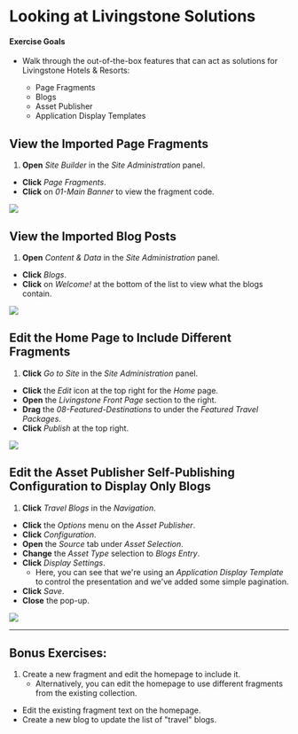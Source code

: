 # Looking at Livingstone Solutions

<div class="ahead">
<h4>Exercise Goals</h4>
<ul>
    <li>Walk through the out-of-the-box features that can act as solutions for Livingstone Hotels & Resorts:</li>
	<ul>
		<li>Page Fragments</li>
		<li>Blogs</li>
		<li>Asset Publisher</li>
		<li>Application Display Templates</li>
	</ul>
</ul>
</div>

## View the Imported Page Fragments

1. **Open** _Site Builder_ in the _Site Administration_ panel.
* **Click** _Page Fragments_.
* **Click** on _01-Main Banner_ to view the fragment code.

<img src="../images/fragment-example.png" style="max-height: 100%" />

## View the Imported Blog Posts

1. **Open** _Content & Data_ in the _Site Administration_ panel.
* **Click** _Blogs_.
* **Click** on _Welcome!_ at the bottom of the list to view what the blogs contain.

<img src="../images/blog-example.png" style="max-height: 32%" />

## Edit the Home Page to Include Different Fragments

1. **Click** _Go to Site_ in the _Site Administration_ panel.
* **Click** the _Edit_ icon at the top right for the _Home_ page.
* **Open** the _Livingstone Front Page_ section to the right.
* **Drag** the _08-Featured-Destinations_ to under the _Featured Travel Packages_.
* **Click** _Publish_ at the top right.

<img src="../images/fragment-update-example.png" style="max-height: 30%" />

## Edit the Asset Publisher Self-Publishing Configuration to Display Only Blogs

1. **Click** _Travel Blogs_ in the _Navigation_.
* **Click** the _Options_ menu on the _Asset Publisher_.
* **Click** _Configuration_.
* **Open** the _Source_ tab under _Asset Selection_.
* **Change** the _Asset Type_ selection to _Blogs Entry_.
* **Click** _Display Settings_.
	* Here, you can see that we're using an _Application Display Template_ to control the presentation and we've added some simple pagination.
* **Click** _Save_.
* **Close** the pop-up.

<img src="../images/travel-blogs-finished.png" style="max-height: 33%" />

---

## Bonus Exercises:

1. Create a new fragment and edit the homepage to include it.
	* Alternatively, you can edit the homepage to use different fragments from the existing collection.
* Edit the existing fragment text on the homepage.
* Create a new blog to update the list of "travel" blogs.
